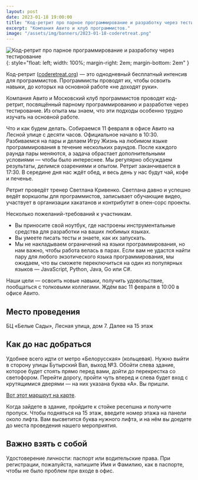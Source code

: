 ```yaml
---
layout: post
date: 2023-01-18 19:00:00
title: "Код-ретрит про парное программирование и разработку через тестирование"
excerpt: "Компания Авито и клуб программистов."
image: "/assets/img/banners/2023-01-18-coderetreat.png"
---
```


![Код-ретрит про парное программирование и разработку через тестирование](/assets/img/banners/2023-01-18-coderetreat.png){: style="float: left; width: 100%; margin-right: 2em; margin-bottom: 2em" }

Код-ретрит ([coderetreat.org](https://www.coderetreat.org/the-workshop/)) — это однодневный бесплатный интенсив для программистов. Программисты проводят их, чтобы освоить навыки, до которых на основной работе «не доходят руки».

Компания Авито и Московский клуб программистов проводят код-ретрит, посвящённый парному программированию и разработке через тестирование. Из опыта мы знаем, что эти подходы особенно трудно изучать на основной работе.

Что и как будем делать. Собираемся 11 февраля в офисе Авито на Лесной улице с десяти часов. Официальное начало в 10:30. Разбиваемся на пары и делаем Игру Жизнь на любимом языке программирования в течение нескольких раундов. После каждого раунда пары меняются, а задача обрастает дополнительными условиями — чтобы было интереснее. Мы регулярно обсуждаем результаты, делимся озарениями и опытом. Ретрит заканчивается в 17:30. В середине дня нас ждёт обед, и весь день у нас будут чай, кофе и печенье.

Ретрит проведёт тренер Светлана Кривенко. Светлана давно и успешно ведёт воркшопы для программистов, записывает обучающие видео, участвует в организации хакатанов и контрибутит в опен-сорс проекты.

Несколько пожеланий-требований к участникам.

* Вы приносите свой ноутбук, где настроены инструментальные
  средства для разработки на ваших любимых языках.
* Вы умеете писать тесты и знаете, как их запускать.
* Мы не накладываем ограничений на языки программирования, но нам
  важно, чтобы работа велась в парах. Если вам не удастся найти пару для любого экзотического языка программирования, мы ожидаем, что вы сможете переключиться на один из популярных языков — JavaScript, Python, Java, Go или C#.

Наши цели — освоить новые навыки, получить удовольствие, пообщаться с толковыми коллегами. Ждём вас 11 февраля в 10:00 в офисе Авито.

## Место проведения
БЦ «Белые Сады», Лесная улица, дом 7. Далее на 15 этаж

## Как до нас добраться
Удобнее всего идти от метро «Белорусская» (кольцевая). Нужно выйти в сторону улицы Бутырский Вал, выход №3. Обойти слева здание, которое будет стоять прямо перед вами, дойти до перекрестка со светофором. Перейти дорогу, пройти чуть вперед и слева будет вход с крутящимися дверями — на них указана буква «А». Вы пришли.

[Вот этот маршрут на карте](http://url9698.timepad.ru/ls/click?upn=1sgymWiER1sLX7f-2BAsQ9iaFA2fHJ3CWALoweGAToY5tZt8LP81TkykDe0XRvfEN9tzJB_34SDLDBtoGxW9oOtK2FCA6HK-2FWOGQSyxjNjmrXFNPGnsKoPU0drjzesqqKDVL1tUVJ4UkXH7k-2BWFfISuTZibTQnIRcS-2FSQr8iOwyj0k1pHv42AfhlaqPVIZd43rzE-2FHucSUuNvvjp7Yzvxr3kL3rckjssnF641wZKOOUBsj-2FY7w1cxrtz6TTFD4te2KRXOwA9XovatQtUp1McvQrIzW0-2BwC6163ouv7kjzK1SEFovI65szwAve7-2F-2FpR-2B6AgHeb3bWFkfMJfbEe064Ol8-2BMFzD0MoaMUH0TIrTCtSSrqZoVg-3D).

Когда зайдете в здание, пройдите к стойке ресепшна и получите пропуск. Чтобы подняться на 15 этаж, введите номер этажа на панели около лифта. Вам высветится буква нужного лифта, и на нём вы доедете до места проведения нашего мероприятия. 

## Важно взять с собой 
Удостоверение личности: паспорт или водительские права. При регистрации, пожалуйста, напишите Имя и Фамилию, как в паспорте, чтобы не было проблем при входе в офис.
